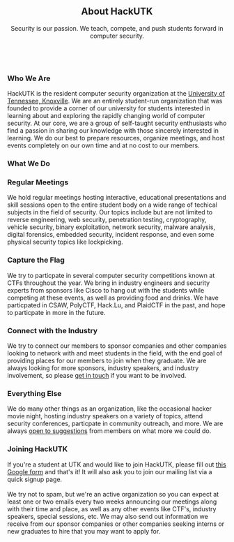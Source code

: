 ---
---


<section id="main" class="container">
<header>
	<h2>About HackUTK</h2>
	<p>Security is our passion. We teach, compete, and push students forward in computer security.</p>
</header>
<div class="box">
	<span class="image featured"><img src="images/carousel/members.jpg" alt="" /></span>
	<h3>Who We Are</h3>
	<p>HackUTK is the resident computer security organization at the <a href="https://www.utk.edu" target="_blank">University of Tennessee, Knoxville</a>. We are an entirely student-run organization that was founded to provide a corner of our university for students interested in learning about and exploring the rapidly changing world of computer security. At our core, we are a group of self-taught security enthusiasts who find a passion in sharing our knowledge with those sincerely interested in learning. We do our best to prepare resources, organize meetings, and host events completely on our own time and at no cost to our members.</p>
	<h3 class="centered">What We Do</h3>
	<div class="row">
			<div class="6u 12u(mobilep)">
					<h3 class="centered">Regular Meetings</h3>
					<p>We hold regular meetings hosting interactive, educational presentations and skill sessions open to the entire student body on a wide range of techical subjects in the field of security. Our topics include but are not limited to reverse engineering, web security, penetration testing, cryptography, vehicle security, binary exploitation, network security, malware analysis, digital forensics, embedded security, incident response, and even some physical security topics like lockpicking.</p>
			</div>
			<div class="6u 12u(mobilep)">
					<h3 class="centered">Capture the Flag</h3>
					<p>We try to particpate in several computer security competitions known at CTFs throughout the year. We bring in industry engineers and security experts from sponsors like Cisco to hang out with the students while competing at these events, as well as providing food and drinks. We have particpated in CSAW, PolyCTF, Hack.Lu, and PlaidCTF in the past, and hope to particpate in more in the future.</p>
			</div>
	</div>
	<div class="row">
			<div class="6u 12u(mobilep)">
					<h3 class="centered">Connect with the Industry</h3>
					<p>We try to connect our members to sponsor companies and other companies looking to network with and meet students in the field, with the end goal of providing places for our members to join when they graduate. We are always looking for more sponsors, industry speakers, and industry involvement, so please <a href="mailto:hackutk@gmail.com">get in touch</a> if you want to be involved.</p>
			</div>
			<div class="6u 12u(mobilep)">
					<h3 class="centered">Everything Else</h3>
					<p>We do many other things as an organization, like the occasional hacker movie night, hosting industry speakers on a variety of topics, attend security conferences, particpate in community outreach, and more. We are always <a href="contact.html">open to suggestions</a> from members on what more we could do.</p>
			</div>
	</div>
	<h3>Joining HackUTK</h3>
	<p>If you're a student at UTK and would like to join HackUTK, please fill out <a href="https://goo.gl/forms/WBSZ9DwdjVdICwMf1">this
	Google form</a> and that's it! It will also ask you to join our mailing list via a quick signup page.
			<br>
			<br> We try not to spam, but we're an active organization so you can expect at least one or two emails every two weeks announcing our meetings along with their time and place, as well as any other events like CTF's, industry speakers, special sessions, etc. We may also send out information we receive from our sponsor companies or other companies seeking interns or new graduates to hire that you may want to apply for.</p>
</div>
</section>
